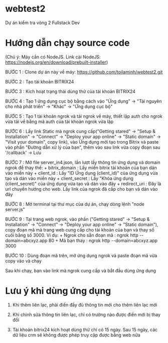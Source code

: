 # webtest2
Dự án kiểm tra vòng 2 Fullstack Dev

# Hướng dẫn chạy source code

(Chú ý: Máy cần có NodeJS. Link cài NodeJS: https://nodejs.org/en/download/prebuilt-installer)

BƯỚC 1 : Clone dự án này về máy: https://github.com/toilaminh/webtest2.git

BƯỚC 2 : Tạo tài khoản BITRIX24

BƯỚC 3 : Kích hoạt trạng thái dùng thử của tài khoản BITRIX24

BƯỚC 4 : Tạo 1 ứng dụng cục bộ bằng cách vào "Ứng dụng" -> "Tài nguyên cho nhà phát triển" -> "Khác" -> "Ứng dụng cục bộ"

BƯỚC 5 : Tạo 1 tài khoản ngrok và tải ngrok về máy, thiết lập auth cho ngrok vừa tải về bằng mã auth của tài khoản ngrok vừa lập

BƯỚC 6 : Lấy link Static mà ngrok cung cấp("Getting stared" -> "Setup & Installation" -> "Connect" -> "Deploy your app online" -> "Static domain" -> "Visit your domain", copy link), vào Ứng dụng mới tạo trong Bitrix và paste vào phần "Đường dẫn xử lý của bạn", thêm vào sau link vừa copy đoạn sau '/callback' -> Lưu

BƯỚC 7 : Mở file server_in4.json, lần lượt lấy thông tin ứng dụng và domain ngrok để thay thế:
            + bitrix_domain : Lấy miền bitrix tài khoản của bạn dán vào miền này
            + client_id     : Lấy "ID Ứng dụng (client_id)" của ứng dụng vừa tạo và dán vào miền này
            + client_secret : Lấy "Khóa ứng dụng (client_secret)" của ứng dụng vừa tạo và dán vào đây
            + redirect_uri  : Đây là url chuyển hướng cho web. Lấy link của ngrok đã cấp cho bạn và dán vào đây

BƯỚC 8 : Mở terminal tại thư mục của dự án, chạy dòng lệnh "node server.js"

BƯỚC 9 : Tại trang web ngrok, vào phần ("Getting stared" -> "Setup & Installation" -> "Connect" -> "Deploy your app online" -> "Static domain"), copy đoạn mã mà trang web cung cấp cho tài khoản của bạn và thay số cuối bằng số 3000. Ví dụ:
            + Ngrok cho sẵn đoạn mã : ngrok http --domain=abcxyz.app 80
            + Mã bạn thay           : ngrok http --domain=abcxyz.app 3000

BƯỚC 10 : Dùng đoạn mã trên, mở ứng dụng ngrok và paste đoạn mã vừa copy vào và chạy

Sau khi chạy, bạn vào link mà ngrok cung cấp và bắt đầu dùng ứng dụng

# Lưu ý khi dùng ứng dụng

1. Khi thêm liên lạc, phải điền đầy đủ thông tin mới cho thêm liên lạc mới

2. Khi chỉnh sửa thông tin liên lạc, chỉ có trường nào được điền mới bị thay đổi

3. Tài khoản bitrix24 kích hoạt dùng thử chỉ có 15 ngày. Sau 15 ngày, các dữ liệu crm sẽ không được phép truy cập được bằng web nữa